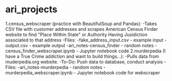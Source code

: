 # ari_projects
1.census_webscraper (practice with BeautifulSoup and Pandas):
    -Takes CSV file with customer addresses and scrapes American Census Finder website to find "Place Within State" or Authority Having Jusidiction associated to that address
    -Files:
        -fake_address_input.csv - example input
        -output.csv - example output
        -ari_notes-census_finder - random notes
        -census_finder_webscraper.ipynb - Jupyter notebook code
2.murderpedia (I have a True Crime addiction and want to build things...):
    -Pulls data from muderpedia.org website.
    -To-Do: Push data to database, conduct analysis
    -Files:
        -ari_notes-murderpedia - random notes
        -murderpedia_webscraper.ipynb - Jupyter notebook code for webscraper